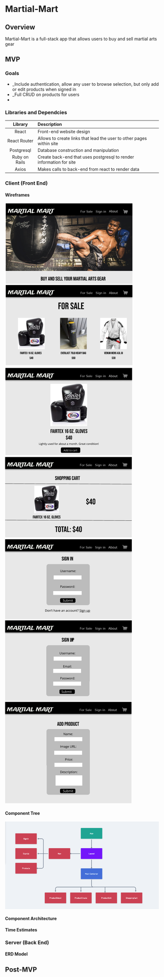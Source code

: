 # Martial-Mart

## Overview
Martial-Mart is a full-stack app that allows users to buy and sell martial arts gear

## MVP

### Goals

- _Include authentication, allow any user to browse selection, but only add or edit products when signed in
- _Full CRUD on products for users
- 

### Libraries and Dependcies
|     Library      | Description                                |
| :--------------: | :----------------------------------------- |
|      React       | Front-end website design |
|   React Router   | Allows to create links that lead the user to other pages within site |
| Postgresql | Database construction and manipulation |
| Ruby on Rails| Create back-end that uses postgresql to render information for site |
|  Axios  | Makes calls to back-end from react to render data |
### Client (Front End)

#### Wireframes
![Home Page](assets/Home-page.png)
![Products](assets/Products.png)
![Product Detail](assets/Product-Detail.png)
![Shopping Cart](assets/Shopping-Cart.png)
![Sign-In](assets/Sign-In.png)
![Sign-up](assets/Sign-Up.png)
![ProductCreate](assets/Add-Product.png)


#### Component Tree
![Component Tree](assets/component-tree.png)

#### Component Architecture

#### Time Estimates



### Server (Back End)

#### ERD Model

## Post-MVP

